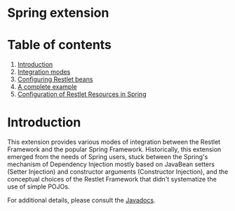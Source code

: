 Spring extension
================

Table of contents
=================

1.  [Introduction](http://wiki.restlet.org/docs_2.0/13-restlet/28-restlet/70-restlet.html#dsy70-restlet_Introduction)
2.  [Integration
    modes](http://wiki.restlet.org/docs_2.0/13-restlet/28-restlet/70-restlet/194-restlet.html "Spring extension - Integration modes")
3.  [Configuring Restlet
    beans](http://wiki.restlet.org/docs_2.0/13-restlet/28-restlet/70-restlet/195-restlet.html "Spring extension - Configuring Restlet beans")
4.  [A complete
    example](http://wiki.restlet.org/docs_2.0/13-restlet/28-restlet/70-restlet/196-restlet.html "Spring extension - A complete example")
5.  [Configuration of Restlet Resources in
    Spring](http://wiki.restlet.org/docs_2.0/13-restlet/28-restlet/70-restlet/197-restlet.html "Spring extension - Configuration of Restlet resources")

Introduction
============

This extension provides various modes of integration between the Restlet
Framework and the popular Spring Framework. Historically, this extension
emerged from the needs of Spring users, stuck between the Spring's
mechanism of Dependency Injection mostly based on JavaBean setters
(Setter Injection) and constructor arguments (Constructor Injection),
and the conceptual choices of the Restlet Framework that didn't
systematize the use of simple POJOs. 

For additional details, please consult the
[Javadocs](http://restlet.org/learn/javadocs/2.0/jee/ext/org/restlet/ext/spring/package-summary.html).

